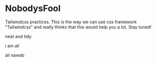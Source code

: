 # NobodysFool
Tailwindcss practices.
This is the way we can use css framework "Tailwindcss" and really thinks that this would help you a lot.
Stay tuned!








neat and tidy

i am ali



ali nawab

